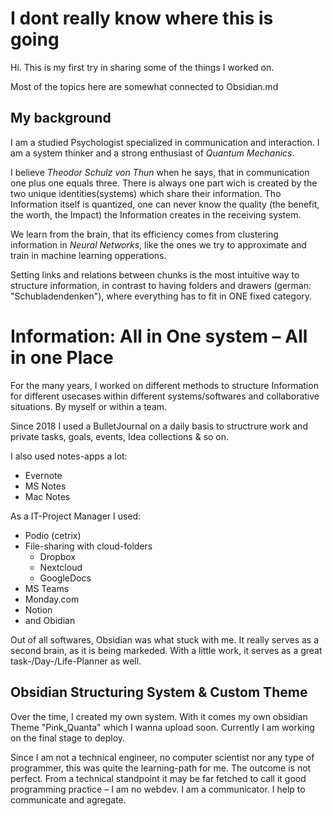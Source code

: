 # I dont really know where this is going

Hi. This is my first try in sharing some of the things I worked on.

Most of the topics here are somewhat connected to Obsidian.md

## My background

I am a  studied Psychologist specialized in communication and interaction. I am a system thinker and a strong enthusiast of _Quantum Mechanics_.

I believe *Theodor Schulz von Thun* when he says, that in communication one plus one equals three. 
There is always one part wich is created by the two unique identities(systems) which share their information. 
Tho Information itself is quantized, one can never know the quality (the benefit, the worth, the Impact) the Information creates in the receiving system.

We learn from the brain, that its efficiency comes from clustering information in *Neural Networks*, like the ones we try to approximate and train in machine learning opperations.

Setting links and relations between chunks is the most intuitive way to structure information, in contrast to having folders and drawers (german: "Schubladendenken"), where everything has to fit in ONE fixed category.



# Information: All in One system – All in one Place

For the many years, I worked on different methods to structure Information for different usecases within different systems/softwares and collaborative situations. By myself or within a team.


Since 2018 I used a BulletJournal on a daily basis to structrure work and private tasks, goals, events, Idea collections & so on.

I also used notes-apps a lot:
- Evernote
- MS Notes
- Mac Notes

As a IT-Project Manager I used:
- Podio (cetrix)
- File-sharing with cloud-folders
	- Dropbox
	- Nextcloud
	- GoogleDocs
- MS Teams
- Monday.com
- Notion
- and Obidian


Out of all softwares, Obsidian was what stuck with me. It really serves as a second brain, as it is being markeded. With a little work, it serves as a great task-/Day-/Life-Planner as well.

## Obsidian Structuring System & Custom Theme 

Over the time, I created my own system. With it comes my own obsidian Theme "Pink_Quanta" which I wanna upload soon. Currently I am working on the final stage to deploy. 

Since I am not a technical engineer, no computer scientist nor any type of programmer, this was quite the learning-path for me.
The outcome is not perfect. From a technical standpoint it may be far fetched to call it good programming practice – I am no webdev. 
I am a communicator. I help to communicate and agregate.
